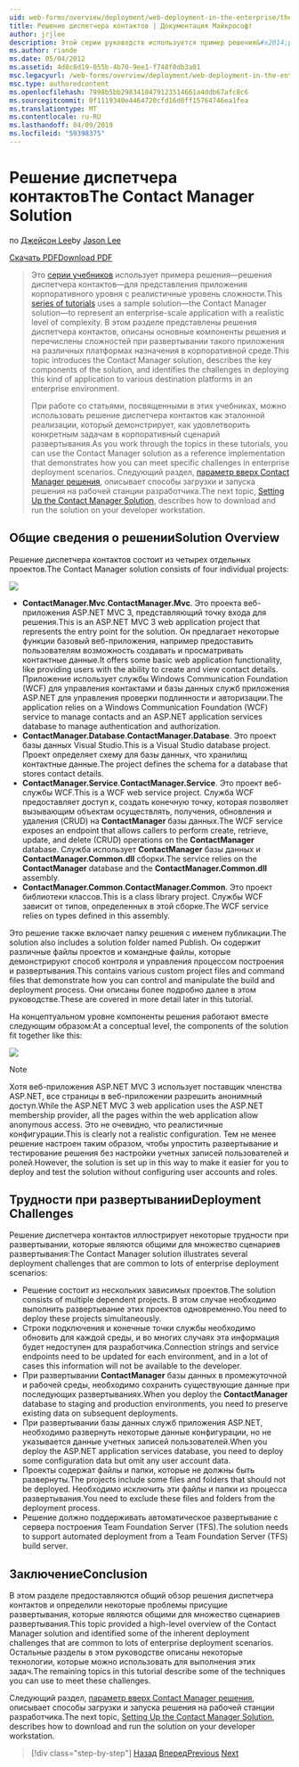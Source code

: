 ```yaml
---
uid: web-forms/overview/deployment/web-deployment-in-the-enterprise/the-contact-manager-solution
title: Решение диспетчера контактов | Документация Майкрософт
author: jrjlee
description: Этой серии руководств используется пример решения&#x2014;решения диспетчера контактов&#x2014;для представления приложения корпоративного уровня с реалистичные уровень...
ms.author: riande
ms.date: 05/04/2012
ms.assetid: 4d8c8d19-055b-4b70-9ee1-f748f0db3a01
msc.legacyurl: /web-forms/overview/deployment/web-deployment-in-the-enterprise/the-contact-manager-solution
msc.type: authoredcontent
ms.openlocfilehash: 7998b5bb2983410479123514661a4ddb67afc8c6
ms.sourcegitcommit: 0f1119340e4464720cfd16d0ff15764746ea1fea
ms.translationtype: MT
ms.contentlocale: ru-RU
ms.lasthandoff: 04/09/2019
ms.locfileid: "59398375"
---
```

# <a name="the-contact-manager-solution"></a><span data-ttu-id="d2742-103">Решение диспетчера контактов</span><span class="sxs-lookup"><span data-stu-id="d2742-103">The Contact Manager Solution</span></span>

<span data-ttu-id="d2742-104">по [Джейсон Lee](https://github.com/jrjlee)</span><span class="sxs-lookup"><span data-stu-id="d2742-104">by [Jason Lee](https://github.com/jrjlee)</span></span>

[<span data-ttu-id="d2742-105">Скачать PDF</span><span class="sxs-lookup"><span data-stu-id="d2742-105">Download PDF</span></span>](https://msdnshared.blob.core.windows.net/media/MSDNBlogsFS/prod.evol.blogs.msdn.com/CommunityServer.Blogs.Components.WeblogFiles/00/00/00/63/56/8130.DeployingWebAppsInEnterpriseScenarios.pdf)

> <span data-ttu-id="d2742-106">Это [серии учебников](web-deployment-in-the-enterprise.md) использует примера решения&#x2014;решения диспетчера контактов&#x2014;для представления приложения корпоративного уровня с реалистичные уровень сложности.</span><span class="sxs-lookup"><span data-stu-id="d2742-106">This [series of tutorials](web-deployment-in-the-enterprise.md) uses a sample solution&#x2014;the Contact Manager solution&#x2014;to represent an enterprise-scale application with a realistic level of complexity.</span></span> <span data-ttu-id="d2742-107">В этом разделе представлены решения диспетчера контактов, описаны основные компоненты решения и перечислены сложностей при развертывании такого приложения на различных платформах назначения в корпоративной среде.</span><span class="sxs-lookup"><span data-stu-id="d2742-107">This topic introduces the Contact Manager solution, describes the key components of the solution, and identifies the challenges in deploying this kind of application to various destination platforms in an enterprise environment.</span></span>
> 
> <span data-ttu-id="d2742-108">При работе со статьями, посвященными в этих учебниках, можно использовать решение диспетчера контактов как эталонной реализации, который демонстрирует, как удовлетворить конкретным задачам в корпоративный сценарий развертывания.</span><span class="sxs-lookup"><span data-stu-id="d2742-108">As you work through the topics in these tutorials, you can use the Contact Manager solution as a reference implementation that demonstrates how you can meet specific challenges in enterprise deployment scenarios.</span></span> <span data-ttu-id="d2742-109">Следующий раздел, [параметр вверх Contact Manager решения](setting-up-the-contact-manager-solution.md), описывает способы загрузки и запуска решения на рабочей станции разработчика.</span><span class="sxs-lookup"><span data-stu-id="d2742-109">The next topic, [Setting Up the Contact Manager Solution](setting-up-the-contact-manager-solution.md), describes how to download and run the solution on your developer workstation.</span></span>


## <a name="solution-overview"></a><span data-ttu-id="d2742-110">Общие сведения о решении</span><span class="sxs-lookup"><span data-stu-id="d2742-110">Solution Overview</span></span>

<span data-ttu-id="d2742-111">Решение диспетчера контактов состоит из четырех отдельных проектов.</span><span class="sxs-lookup"><span data-stu-id="d2742-111">The Contact Manager solution consists of four individual projects:</span></span>

![](the-contact-manager-solution/_static/image1.png)

- <span data-ttu-id="d2742-112">**ContactManager.Mvc**.</span><span class="sxs-lookup"><span data-stu-id="d2742-112">**ContactManager.Mvc**.</span></span> <span data-ttu-id="d2742-113">Это проекта веб-приложения ASP.NET MVC 3, представляющий точку входа для решения.</span><span class="sxs-lookup"><span data-stu-id="d2742-113">This is an ASP.NET MVC 3 web application project that represents the entry point for the solution.</span></span> <span data-ttu-id="d2742-114">Он предлагает некоторые функции базовый веб-приложения, например предоставить пользователям возможность создавать и просматривать контактные данные.</span><span class="sxs-lookup"><span data-stu-id="d2742-114">It offers some basic web application functionality, like providing users with the ability to create and view contact details.</span></span> <span data-ttu-id="d2742-115">Приложение использует службы Windows Communication Foundation (WCF) для управления контактами и базы данных служб приложения ASP.NET для управления проверки подлинности и авторизации.</span><span class="sxs-lookup"><span data-stu-id="d2742-115">The application relies on a Windows Communication Foundation (WCF) service to manage contacts and an ASP.NET application services database to manage authentication and authorization.</span></span>
- <span data-ttu-id="d2742-116">**ContactManager.Database**.</span><span class="sxs-lookup"><span data-stu-id="d2742-116">**ContactManager.Database**.</span></span> <span data-ttu-id="d2742-117">Это проект базы данных Visual Studio.</span><span class="sxs-lookup"><span data-stu-id="d2742-117">This is a Visual Studio database project.</span></span> <span data-ttu-id="d2742-118">Проект определяет схему для базы данных, что хранилищ контактные данные.</span><span class="sxs-lookup"><span data-stu-id="d2742-118">The project defines the schema for a database that stores contact details.</span></span>
- <span data-ttu-id="d2742-119">**ContactManager.Service**.</span><span class="sxs-lookup"><span data-stu-id="d2742-119">**ContactManager.Service**.</span></span> <span data-ttu-id="d2742-120">Это проект веб-службы WCF.</span><span class="sxs-lookup"><span data-stu-id="d2742-120">This is a WCF web service project.</span></span> <span data-ttu-id="d2742-121">Служба WCF предоставляет доступ к, создать конечную точку, которая позволяет вызывающим объектам осуществлять, получения, обновления и удаления (CRUD) на **ContactManager** базы данных.</span><span class="sxs-lookup"><span data-stu-id="d2742-121">The WCF service exposes an endpoint that allows callers to perform create, retrieve, update, and delete (CRUD) operations on the **ContactManager** database.</span></span> <span data-ttu-id="d2742-122">Служба использует **ContactManager** базы данных и **ContactManager.Common.dll** сборки.</span><span class="sxs-lookup"><span data-stu-id="d2742-122">The service relies on the **ContactManager** database and the **ContactManager.Common.dll** assembly.</span></span>
- <span data-ttu-id="d2742-123">**ContactManager.Common**.</span><span class="sxs-lookup"><span data-stu-id="d2742-123">**ContactManager.Common**.</span></span> <span data-ttu-id="d2742-124">Это проект библиотеки классов.</span><span class="sxs-lookup"><span data-stu-id="d2742-124">This is a class library project.</span></span> <span data-ttu-id="d2742-125">Службы WCF зависит от типов, определенных в этой сборке.</span><span class="sxs-lookup"><span data-stu-id="d2742-125">The WCF service relies on types defined in this assembly.</span></span>

<span data-ttu-id="d2742-126">Это решение также включает папку решения с именем публикации.</span><span class="sxs-lookup"><span data-stu-id="d2742-126">The solution also includes a solution folder named Publish.</span></span> <span data-ttu-id="d2742-127">Он содержит различные файлы проектов и командные файлы, которые демонстрируют способ контроля и управления процессом построения и развертывания.</span><span class="sxs-lookup"><span data-stu-id="d2742-127">This contains various custom project files and command files that demonstrate how you can control and manipulate the build and deployment process.</span></span> <span data-ttu-id="d2742-128">Они описаны более подробно далее в этом руководстве.</span><span class="sxs-lookup"><span data-stu-id="d2742-128">These are covered in more detail later in this tutorial.</span></span>

<span data-ttu-id="d2742-129">На концептуальном уровне компоненты решения работают вместе следующим образом:</span><span class="sxs-lookup"><span data-stu-id="d2742-129">At a conceptual level, the components of the solution fit together like this:</span></span>

![](the-contact-manager-solution/_static/image2.png)

> [!NOTE]
> <span data-ttu-id="d2742-130">Хотя веб-приложения ASP.NET MVC 3 использует поставщик членства ASP.NET, все страницы в веб-приложении разрешить анонимный доступ.</span><span class="sxs-lookup"><span data-stu-id="d2742-130">While the ASP.NET MVC 3 web application uses the ASP.NET membership provider, all the pages within the web application allow anonymous access.</span></span> <span data-ttu-id="d2742-131">Это не очевидно, что реалистичные конфигурации.</span><span class="sxs-lookup"><span data-stu-id="d2742-131">This is clearly not a realistic configuration.</span></span> <span data-ttu-id="d2742-132">Тем не менее решение настроен таким образом, чтобы упростить развертывание и тестирование решения без настройки учетных записей пользователей и ролей.</span><span class="sxs-lookup"><span data-stu-id="d2742-132">However, the solution is set up in this way to make it easier for you to deploy and test the solution without configuring user accounts and roles.</span></span>


## <a name="deployment-challenges"></a><span data-ttu-id="d2742-133">Трудности при развертывании</span><span class="sxs-lookup"><span data-stu-id="d2742-133">Deployment Challenges</span></span>

<span data-ttu-id="d2742-134">Решение диспетчера контактов иллюстрирует некоторые трудности при развертывании, которые являются общими для множество сценариев развертывания:</span><span class="sxs-lookup"><span data-stu-id="d2742-134">The Contact Manager solution illustrates several deployment challenges that are common to lots of enterprise deployment scenarios:</span></span>

- <span data-ttu-id="d2742-135">Решение состоит из нескольких зависимых проектов.</span><span class="sxs-lookup"><span data-stu-id="d2742-135">The solution consists of multiple dependent projects.</span></span> <span data-ttu-id="d2742-136">В этом случае необходимо выполнить развертывание этих проектов одновременно.</span><span class="sxs-lookup"><span data-stu-id="d2742-136">You need to deploy these projects simultaneously.</span></span>
- <span data-ttu-id="d2742-137">Строки подключения и конечные точки службы необходимо обновить для каждой среды, и во многих случаях эта информация будет недоступен для разработчика.</span><span class="sxs-lookup"><span data-stu-id="d2742-137">Connection strings and service endpoints need to be updated for each environment, and in a lot of cases this information will not be available to the developer.</span></span>
- <span data-ttu-id="d2742-138">При развертывании **ContactManager** базы данных в промежуточной и рабочей среды, необходимо сохранить существующие данные при последующих развертываниях.</span><span class="sxs-lookup"><span data-stu-id="d2742-138">When you deploy the **ContactManager** database to staging and production environments, you need to preserve existing data on subsequent deployments.</span></span>
- <span data-ttu-id="d2742-139">При развертывании базы данных служб приложения ASP.NET, необходимо развернуть некоторые данные конфигурации, но не указывается данные учетных записей пользователей.</span><span class="sxs-lookup"><span data-stu-id="d2742-139">When you deploy the ASP.NET application services database, you need to deploy some configuration data but omit any user account data.</span></span>
- <span data-ttu-id="d2742-140">Проекты содержат файлы и папки, которые не должны быть развернуты.</span><span class="sxs-lookup"><span data-stu-id="d2742-140">The projects include some files and folders that should not be deployed.</span></span> <span data-ttu-id="d2742-141">Необходимо исключить эти файлы и папки из процесса развертывания.</span><span class="sxs-lookup"><span data-stu-id="d2742-141">You need to exclude these files and folders from the deployment process.</span></span>
- <span data-ttu-id="d2742-142">Решение должно поддерживать автоматическое развертывание с сервера построения Team Foundation Server (TFS).</span><span class="sxs-lookup"><span data-stu-id="d2742-142">The solution needs to support automated deployment from a Team Foundation Server (TFS) build server.</span></span>

## <a name="conclusion"></a><span data-ttu-id="d2742-143">Заключение</span><span class="sxs-lookup"><span data-stu-id="d2742-143">Conclusion</span></span>

<span data-ttu-id="d2742-144">В этом разделе предоставляются общий обзор решения диспетчера контактов и определили некоторые проблемы присущие развертывания, которые являются общими для множество сценариев развертывания.</span><span class="sxs-lookup"><span data-stu-id="d2742-144">This topic provided a high-level overview of the Contact Manager solution and identified some of the inherent deployment challenges that are common to lots of enterprise deployment scenarios.</span></span> <span data-ttu-id="d2742-145">Остальные разделы в этом руководстве описаны некоторые технологии, которые можно использовать для выполнения этих задач.</span><span class="sxs-lookup"><span data-stu-id="d2742-145">The remaining topics in this tutorial describe some of the techniques you can use to meet these challenges.</span></span>

<span data-ttu-id="d2742-146">Следующий раздел, [параметр вверх Contact Manager решения](setting-up-the-contact-manager-solution.md), описывает способы загрузки и запуска решения на рабочей станции разработчика.</span><span class="sxs-lookup"><span data-stu-id="d2742-146">The next topic, [Setting Up the Contact Manager Solution](setting-up-the-contact-manager-solution.md), describes how to download and run the solution on your developer workstation.</span></span>

> [!div class="step-by-step"]
> <span data-ttu-id="d2742-147">[Назад](web-deployment-in-the-enterprise.md)
> [Вперед](setting-up-the-contact-manager-solution.md)</span><span class="sxs-lookup"><span data-stu-id="d2742-147">[Previous](web-deployment-in-the-enterprise.md)
[Next](setting-up-the-contact-manager-solution.md)</span></span>

